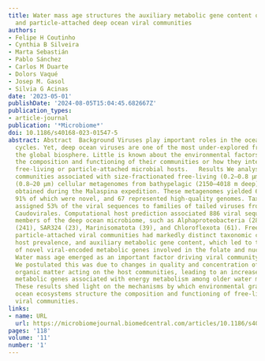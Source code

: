 ```yaml
---
title: Water mass age structures the auxiliary metabolic gene content of free-living
  and particle-attached deep ocean viral communities
authors:
- Felipe H Coutinho
- Cynthia B Silveira
- Marta Sebastián
- Pablo Sánchez
- Carlos M Duarte
- Dolors Vaqué
- Josep M. Gasol
- Silvia G Acinas
date: '2023-05-01'
publishDate: '2024-08-05T15:04:45.682667Z'
publication_types:
- article-journal
publication: '*Microbiome*'
doi: 10.1186/s40168-023-01547-5
abstract: Abstract  Background Viruses play important roles in the ocean’s biogeochemical
  cycles. Yet, deep ocean viruses are one of the most under-explored fractions of
  the global biosphere. Little is known about the environmental factors that control
  the composition and functioning of their communities or how they interact with their
  free-living or particle-attached microbial hosts.   Results We analysed 58 viral
  communities associated with size-fractionated free-living (0.2–0.8 μm) and particle-attached
  (0.8–20 μm) cellular metagenomes from bathypelagic (2150–4018 m deep) microbiomes
  obtained during the Malaspina expedition. These metagenomes yielded 6631 viral sequences,
  91% of which were novel, and 67 represented high-quality genomes. Taxonomic classification
  assigned 53% of the viral sequences to families of tailed viruses from the order
  Caudovirales. Computational host prediction associated 886 viral sequences to dominant
  members of the deep ocean microbiome, such as Alphaproteobacteria (284), Gammaproteobacteria
  (241), SAR324 (23), Marinisomatota (39), and Chloroflexota (61). Free-living and
  particle-attached viral communities had markedly distinct taxonomic composition,
  host prevalence, and auxiliary metabolic gene content, which led to the discovery
  of novel viral-encoded metabolic genes involved in the folate and nucleotide metabolisms.
  Water mass age emerged as an important factor driving viral community composition.
  We postulated this was due to changes in quality and concentration of dissolved
  organic matter acting on the host communities, leading to an increase of viral auxiliary
  metabolic genes associated with energy metabolism among older water masses.   Conclusions
  These results shed light on the mechanisms by which environmental gradients of deep
  ocean ecosystems structure the composition and functioning of free-living and particle-attached
  viral communities.
links:
- name: URL
  url: https://microbiomejournal.biomedcentral.com/articles/10.1186/s40168-023-01547-5
pages: '118'
volume: '11'
number: '1'
---
```


